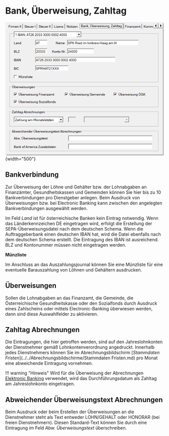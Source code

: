 # Bank, Überweisung, Zahltag

![Image](<img/image23.png>){width="500"}

## Bankverbindung

Zur Überweisung der Löhne und Gehälter bzw. der Lohnabgaben an Finanzämter, Gesundheitskassen und Gemeinden können Sie hier bis zu 10 Bankverbindungen pro Dienstgeber anlegen. Beim Ausdruck von Überweisungen bzw. bei Electronic Banking kann zwischen den angelegten Bankverbindungen ausgewählt werden.

Im Feld *Land* ist für österreichische Banken kein Eintrag notwendig. Wenn das Länderkennzeichen DE eingetragen wird, erfolgt die Erstellung der SEPA-Überweisungsdatei nach dem deutschen Schema. Wenn die Auftraggeberbank einen deutschen IBAN hat, wird die Datei ebenfalls nach dem deutschen Schema erstellt. Die Eintragung des IBAN ist ausreichend. BLZ und Kontonummer müssen nicht eingetragen werden.

**Münzliste**

Im Anschluss an das Auszahlungsjournal können Sie eine Münzliste für eine eventuelle Barauszahlung von Löhnen und Gehältern ausdrucken.

## Überweisungen

Sollen die Lohnabgaben an das Finanzamt, die Gemeinde, die Österreichische Gesundheitskasse oder den Sozialfonds durch Ausdruck eines Zahlscheins oder mittels Electronic-Banking überwiesen werden, dann sind diese Auswahlfelder zu aktivieren.

## Zahltag Abrechnungen

Die Eintragungen, die hier getroffen werden, sind auf den Jahreslohnkonten der Dienstnehmer gemäß Lohnkontenverordnung angedruckt. Innerhalb jedes Dienstnehmers können Sie im Abrechnungsbildschirm [*Stammdaten Fristen*](../../Abrechnungsbildschirme/Stammdaten Fristen.md) pro Monat eine abweichende Eintragung vornehmen.

!!! warning "Hinweis"
    Wird für die Überweisung der Abrechnungen [Elektronic Banking](../../Elektronic_Banking_SEPA.md) verwendet, wird das Durchführungsdatum als Zahltag am Jahreslohnkonto eingetragen.

## Abweichender Überweisungstext Abrechnungen

Beim Ausdruck oder beim Erstellen der Überweisungen an die Dienstnehmer steht als Text entweder LOHN/GEHALT oder HONORAR (bei freien Dienstnehmern). Diesen Standard-Text können Sie durch eine Eintragung im Feld *Abw. Überweisungstext* überschreiben.